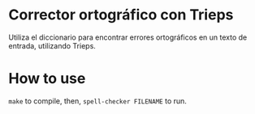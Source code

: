 # Corrector ortográfico con Trieps

Utiliza el diccionario para encontrar errores ortográficos en un texto de entrada, utilizando Trieps.

# How to use

`make` to compile, then, `spell-checker FILENAME` to run.